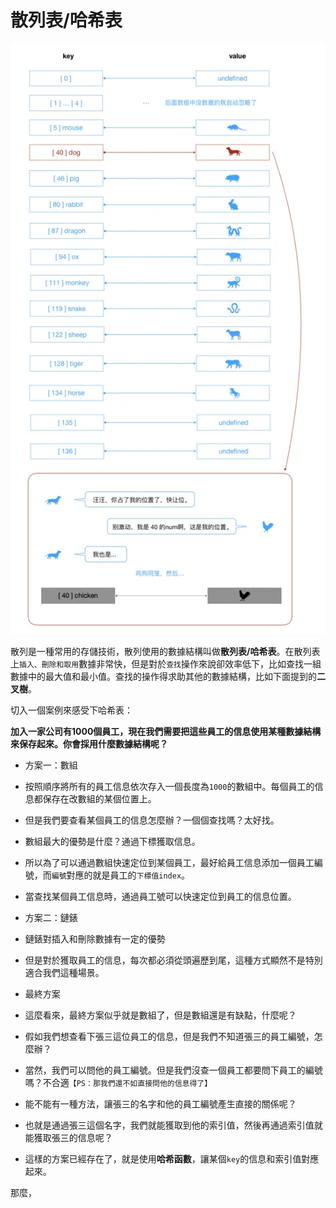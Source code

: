 # 散列表/哈希表

![hash](./imgs/hash.jpg "border_img_hash")

散列是一種常用的存儲技術，散列使用的數據結構叫做**散列表/哈希表**。在散列表上`插入、刪除和取用`數據非常快，但是對於`查找`操作來說卻效率低下，比如查找一組數據中的最大值和最小值。查找的操作得求助其他的數據結構，比如下面提到的**二叉樹**。

切入一個案例來感受下哈希表：

**加入一家公司有1000個員工，現在我們需要把這些員工的信息使用某種數據結構來保存起來。你會採用什麼數據結構呢？**

- 方案一：數組
 - 按照順序將所有的員工信息依次存入一個長度為`1000`的數組中。每個員工的信息都保存在改數組的某個位置上。
 - 但是我們要查看某個員工的信息怎麼辦？一個個查找嗎？太好找。
 - 數組最大的優勢是什麼？通過下標獲取信息。
 - 所以為了可以通過數組快速定位到某個員工，最好給員工信息添加一個員工編號，而`編號`對應的就是員工的`下標值index`。
 - 當查找某個員工信息時，通過員工號可以快速定位到員工的信息位置。

- 方案二：鏈錶
 - 鏈錶對插入和刪除數據有一定的優勢
 - 但是對於獲取員工的信息，每次都必須從頭遍歷到尾，這種方式顯然不是特別適合我們這種場景。

- 最終方案
 - 這麼看來，最終方案似乎就是數組了，但是數組還是有缺點，什麼呢？
 - 假如我們想查看下張三這位員工的信息，但是我們不知道張三的員工編號，怎麼辦？
 - 當然，我們可以問他的員工編號。但是我們沒查一個員工都要問下員工的編號嗎？不合適`【PS：那我們還不如直接問他的信息得了】`
 - 能不能有一種方法，讓張三的名字和他的員工編號產生直接的關係呢？
 - 也就是通過張三這個名字，我們就能獲取到他的索引值，然後再通過索引值就能獲取張三的信息呢？
 - 這樣的方案已經存在了，就是使用**哈希函數**，讓某個`key`的信息和索引值對應起來。

那麼，